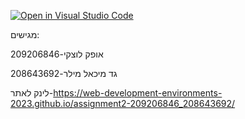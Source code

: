 [![Open in Visual Studio Code](https://classroom.github.com/assets/open-in-vscode-c66648af7eb3fe8bc4f294546bfd86ef473780cde1dea487d3c4ff354943c9ae.svg)](https://classroom.github.com/online_ide?assignment_repo_id=10776140&assignment_repo_type=AssignmentRepo)

מגישים:

אופק לוצקי-209206846

גד מיכאל מילר-208643692

לינק לאתר-https://web-development-environments-2023.github.io/assignment2-209206846_208643692/
